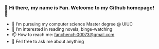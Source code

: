 ### 👋 Hi there, my name is Fan. Welcome to my Github homepage! 👋

<!--
**fan12321/fan12321** is a ✨ _special_ ✨ repository because its `README.md` (this file) appears on your GitHub profile.

Here are some ideas to get you started:

- 🔭 I’m currently working on ...
- 🌱 I’m currently learning ...
- 👯 I’m looking to collaborate on ...
- 🤔 I’m looking for help with ...
- 💬 Ask me about ...
- 📫 How to reach me: ...
- 😄 Pronouns: ...
- ⚡ Fun fact: ...
-->
- 🔭 I’m pursuing my computer science Master degree @ UIUC
- 🌱 I’m interested in reading novels, binge-watching
- 📫 How to reach me: fanchenchi00073@gmail.com
- 💬 Fell free to ask me about anything

<!-- 
![Top Languages Card](https://github-readme-stats.vercel.app/api/top-langs/?username=shinokada&layout=compact)
 -->
